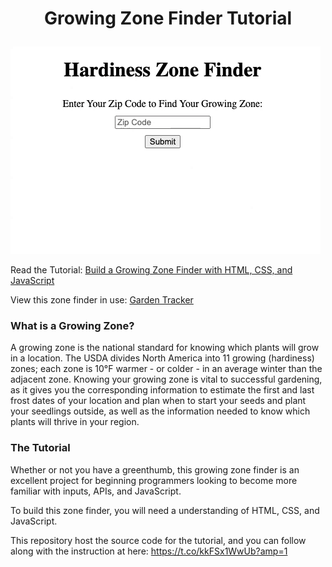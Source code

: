 # <p align="center"><b>Growing Zone Finder Tutorial</b></p>

![](zone-finder.gif)

Read the Tutorial: [Build a Growing Zone Finder with HTML, CSS, and JavaScript](https://t.co/kkFSx1WwUb?amp=1)

View this zone finder in use: [Garden Tracker](https://youtu.be/I1OJOzf24rE)

### What is a Growing Zone?
A growing zone is the national standard for knowing which plants will grow in a location. The USDA divides North America into 11 growing (hardiness) zones; each zone is 10°F warmer - or colder - in an average winter than the adjacent zone. Knowing your growing zone is vital to successful gardening, as it gives you the corresponding information to estimate the first and last frost dates of your location and plan when to start your seeds and plant your seedlings outside, as well as the information needed to know which plants will thrive in your region.

### The Tutorial
Whether or not you have a greenthumb, this growing zone finder is an excellent project for beginning programmers looking to become more familiar with inputs, APIs, and JavaScript.

To build this zone finder, you will need a understanding of HTML, CSS, and JavaScript. 

This repository host the source code for the tutorial, and you can follow along with the instruction at here: https://t.co/kkFSx1WwUb?amp=1


